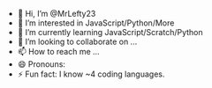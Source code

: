 - 👋 Hi, I’m @MrLefty23
- 👀 I’m interested in JavaScript/Python/More
- 🌱 I’m currently learning JavaScript/Scratch/Python
- 💞️ I’m looking to collaborate on ...
- 📫 How to reach me ...
- 😄 Pronouns: 
- ⚡ Fun fact: I  know ~4 coding languages. 

<!---
MrLefty23/MrLefty23 is a ✨ special ✨ repository because its `README.md` (this file) appears on your GitHub profile.
You can click the Preview link to take a look at your changes.
--->

